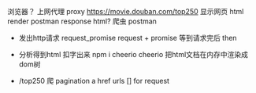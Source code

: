 浏览器？ 上网代理  proxy
https://movie.douban.com/top250 显示网页 html render
postman response  html?
爬虫    postman
- 发出http请求  request_promise
request + promise 等到请求完后  then

- 分析得到html  扣字出来
    npm i cheerio
    cheerio 把html文档在内存中渲染成dom树

- /top250 爬
    pagination
    a href
    urls []
    for
        request